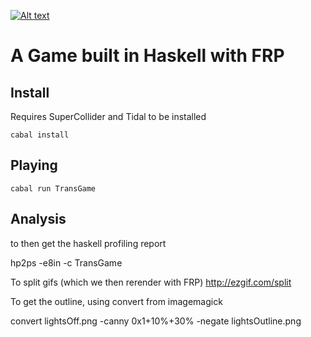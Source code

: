 [![Alt text](https://img.youtube.com/vi/4mdXDXMSkAE/0.jpg)](https://www.youtube.com/watch?v=4mdXDXMSkAE)


# A Game built in Haskell with FRP

## Install

Requires SuperCollider and Tidal to be installed

```
cabal install
```

## Playing

```
cabal run TransGame
```

## Analysis

to then get the haskell profiling report

hp2ps -e8in -c TransGame


To split gifs (which we then rerender with FRP)
http://ezgif.com/split

To get the outline, using convert from imagemagick

   convert lightsOff.png -canny 0x1+10%+30% -negate lightsOutline.png
